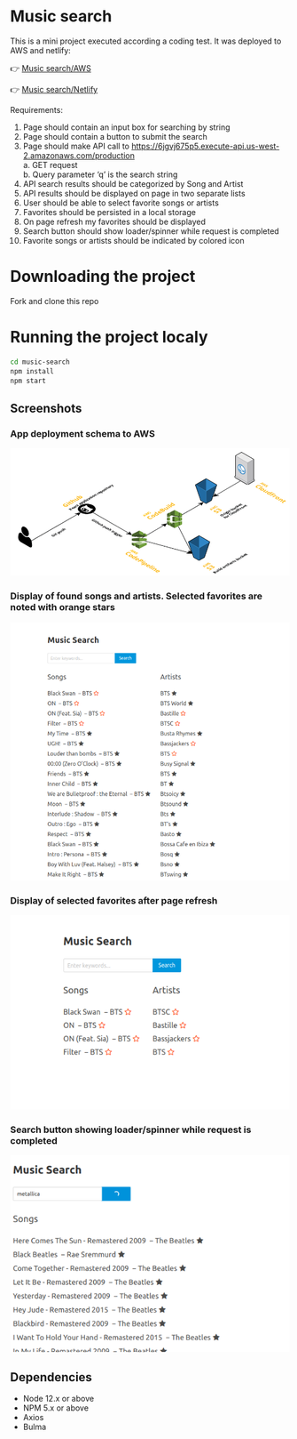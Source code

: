 # Music search

This is a mini project executed according a coding test.
It was deployed to AWS and netlify:

👉 [Music search/AWS](https://d1fl43rrcxluvg.cloudfront.net/)

👉 [Music search/Netlify](https://hanuz06-music-search.netlify.com/)

Requirements:

1. Page should contain an input box for searching by string
2. Page should contain a button to submit the search
3. Page should make API call to
   https://6jgvj675p5.execute-api.us-west-2.amazonaws.com/production   
   a. GET request\
   b. Query parameter ‘q’ is the search string
4. API search results should be categorized by Song and Artist
5. API results should be displayed on page in two separate lists
6. User should be able to select favorite songs or artists
7. Favorites should be persisted in a​ local storage
8. On page refresh my favorites should be displayed
9. Search button should show loader/spinner while request is completed
10. Favorite songs or artists should be indicated by colored icon

# Downloading the project

Fork and clone this repo

# Running the project localy

```sh
cd music-search
npm install
npm start
```

## Screenshots

### App deployment schema to AWS

!["Screenshot of app deployment"](https://github.com/hanuz06/music-search/blob/master/public/images/react-ci-aws.png?raw=true)

### Display of found songs and artists. Selected favorites are noted with orange stars

!["Screenshot of selected favorites"](https://github.com/hanuz06/music-search/blob/master/public/images/music-search-1.png?raw=true)

### Display of selected favorites after page refresh

!["Screenshot of selected favorites display after page refresh"](https://github.com/hanuz06/music-search/blob/master/public/images/music-search-2.png?raw=true)

### Search button showing loader/spinner while request is completed

!["Search button showing loader/spinner while request is completed"](https://github.com/hanuz06/music-search/blob/master/public/images/music-search-3.png?raw=true)


## Dependencies

- Node 12.x or above
- NPM 5.x or above
- Axios
- Bulma